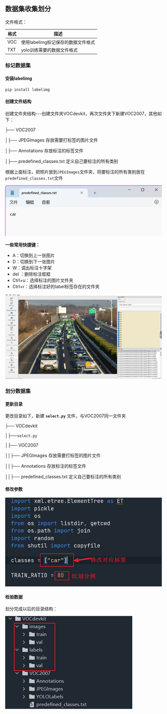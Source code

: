 ## 数据集收集划分

文件格式：

| 格式 | 描述                               |
| ---- | ---------------------------------- |
| VOC  | 使用labelimg标记保存的数据文件格式 |
| TXT  | yolo训练需要的数据文件格式         |

### 标记数据集

#### 安装labelimg

```shell
pip install labelimg
```

#### 创建文件结构

创建文件夹结构---创建文件夹VOCdevkit，再次文件夹下新建VOC2007，其他如下：

├── VOC2007

│├── JPEGImages  存放需要打标签的图片文件

│├── Annotations  存放标注的标签文件

│├── predefined_classes.txt  定义自己要标注的所有类别

根据上面标注，把照片放到`JPEGImages`文件夹，将要标注的所有类别放在`predefined_classes.txt`文件

![2](YOLOv8-2/2.PNG)

**一些常用快捷键：**

- A：切换到上一张图片
- D：切换到下一张图片
- W：调出标注十字架
- del ：删除标注框框
- Ctrl+u：选择标注的图片文件夹
- Ctrl+r：选择标注好的label标签存在的文件夹

![3](YOLOv8-2/3.png)

### 划分数据集

#### 更新目录

更改目录如下，新建 **`select.py`** 文件，与VOC2007同一文件夹

├── VOCdevkit

│├──`select.py`

│├── VOC2007

││├── JPEGImages  存放需要打标签的图片文件

││├── Annotations  存放标注的标签文件

││├── predefined_classes.txt  定义自己要标注的所有类别

#### 修改参数

![4](YOLOv8-2/4.png)

#### 检验数据

划分完成以后的目录结构：

![5](YOLOv8-2/5.png)